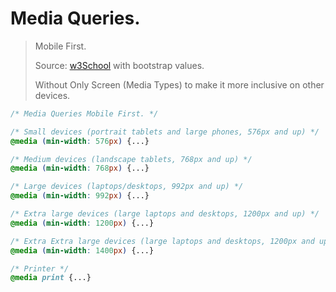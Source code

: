 # Media Queries.

> Mobile First.
>
> Source: [w3School](https://www.w3schools.com/css/css_rwd_mediaqueries.asp) with bootstrap values.
>
> Without Only Screen (Media Types) to make it more inclusive on other devices.

```css
/* Media Queries Mobile First. */

/* Small devices (portrait tablets and large phones, 576px and up) */
@media (min-width: 576px) {...}  

/* Medium devices (landscape tablets, 768px and up) */
@media (min-width: 768px) {...}

/* Large devices (laptops/desktops, 992px and up) */
@media (min-width: 992px) {...}

/* Extra large devices (large laptops and desktops, 1200px and up) */
@media (min-width: 1200px) {...}

/* Extra Extra large devices (large laptops and desktops, 1200px and up) */
@media (min-width: 1400px) {...}

/* Printer */
@media print {...}
```

